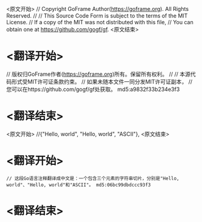 
<原文开始>
// Copyright GoFrame Author(https://goframe.org). All Rights Reserved.
//
// This Source Code Form is subject to the terms of the MIT License.
// If a copy of the MIT was not distributed with this file,
// You can obtain one at https://github.com/gogf/gf.
<原文结束>

# <翻译开始>
// 版权归GoFrame作者(https://goframe.org)所有。保留所有权利。
//
// 本源代码形式受MIT许可证条款约束。
// 如果未随本文件一同分发MIT许可证副本，
// 您可以在https://github.com/gogf/gf处获取。 md5:a9832f33b234e3f3
# <翻译结束>


<原文开始>
//{"Hello, world", "Hello, world", "ASCII"},
<原文结束>

# <翻译开始>
	// 这段Go语言注释翻译成中文是：一个包含三个元素的字符串切片，分别是"Hello, world"、"Hello, world"和"ASCII"。 md5:06bc99dbdccc93f3
# <翻译结束>

